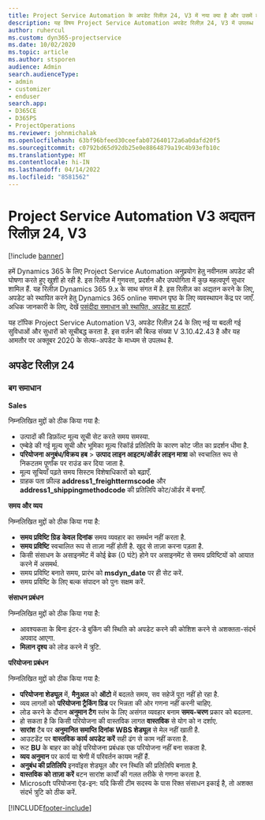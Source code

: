 ```yaml
---
title: Project Service Automation के अपडेट रिलीज़ 24, V3 में नया क्या है और उसमें क्या परिवर्तन हुआ है
description: यह विषय Project Service Automation अपडेट रिलीज़ 24, V3 में उपलब्ध सुविधाओं और सुधारों को सूचीबद्ध करता है.
author: ruhercul
ms.custom: dyn365-projectservice
ms.date: 10/02/2020
ms.topic: article
ms.author: stsporen
audience: Admin
search.audienceType:
- admin
- customizer
- enduser
search.app:
- D365CE
- D365PS
- ProjectOperations
ms.reviewer: johnmichalak
ms.openlocfilehash: 63bf96bfeed30ceefab072640172a6a0dafd20f5
ms.sourcegitcommit: c0792bd65d92db25e0e8864879a19c4b93efb10c
ms.translationtype: MT
ms.contentlocale: hi-IN
ms.lasthandoff: 04/14/2022
ms.locfileid: "8581562"
---
```

# <a name="project-service-automation-update-release-24-v3"></a>Project Service Automation V3 अद्यतन रिलीज़ 24, V3

[!include [banner](../includes/psa-now-project-operations.md)]

हमें Dynamics 365 के लिए Project Service Automation अनुप्रयोग हेतु नवीनतम अपडेट की घोषणा करते हुए खुशी हो रही है. इस रिलीज़ में गुणवत्ता, प्रदर्शन और उपयोगिता में कुछ महत्वपूर्ण सुधार शामिल हैं. यह रिलीज़ Dynamics 365 9.x के साथ संगत में है. इस रिलीज़ का अद्यतन करने के लिए, अपडेट को स्थापित करने हेतु Dynamics 365 online समाधन पृष्ठ के लिए व्यवस्थापन केंद्र पर जाएँ. अधिक जानकारी के लिए, देखें [पसंदीदा समाधान को स्थापित, अपडेट या हटाएँ](/power-platform/admin/install-remove-preferred-solution).

यह टॉपिक Project Service Automation V3, अपडेट रिलीज़ 24 के लिए नई या बदली गई सुविधाओं और सुधारों को सूचीबद्ध करता है. इस वर्ज़न की बिल्ड संख्या V 3.10.42.43 है और यह आमतौर पर अक्तूबर 2020 के सेल्फ-अपडेट के माध्यम से उपलब्ध है.

## <a name="update-release-24"></a>अपडेट रिलीज़ 24

### <a name="bug-fixes"></a>बग समाधान

**Sales**

निम्नलिखित मुद्दों को ठीक किया गया है:

- उत्पादों की डिफ़ॉल्ट मूल्य सूची सेट करते समय समस्या.
- एम्बेडे की गई मूल्य सूची और भूमिका मूल्य रिकॉर्ड प्रतिलिपि के कारण कोट जीत का प्रदर्शन धीमा है.
- **परियोजना अनुबंध/विक्रय हब** > **उत्पाद लाइन आइटम/ऑर्डर लाइन मात्रा** को स्वचालित रूप से निकटतम पूर्णांक पर राउंड कर दिया जाता है.
- मूल्य सूचियाँ पढ़ते समय सिस्टम विशेषाधिकारों को बढ़ाएँ.
- ग्राहक पता फ़ील्ड **address1_freighttermscode** और **address1_shippingmethodcode** की प्रतिलिपि कोट/ऑर्डर में बनाएँ. 


**समय और व्यय**

निम्नलिखित मुद्दों को ठीक किया गया है:

- **समय प्रविष्टि ग्रिड** **केवल दिनांक** समय व्यवहार का समर्थन नहीं करता है.
- **समय प्रविष्टि** स्वचालित रूप से ताज़ा नहीं होती है. खुद से ताज़ा करना पड़ता है.
- किसी संसाधन के असाइनमेंट में कोई ब्रेक (0 घंटे) होने पर असाइनमेंट से समय प्रविष्टियों को आयात करने में असमर्थ.
- समय प्रविष्टि बनाते समय, प्रारंभ को **msdyn_date** पर ही सेट करें.
- समय प्रविष्टि के लिए बल्क संपादन को पुनः सक्षम करें.

**संसाधन प्रबंधन**

निम्नलिखित मुद्दों को ठीक किया गया है:

- आवश्यकता के बिना इंटर-डे बुकिंग की स्थिति को अपडेट करने की कोशिश करने से अशक्तता-संदर्भ अपवाद आएगा.
- **मिलान दृश्य** को लोड करने में त्रुटि.


**परियोजना प्रबंधन**

निम्नलिखित मुद्दों को ठीक किया गया है:

- **परियोजना शेड्यूल** में, **मैनुअल** को **ऑटो** में बदलते समय, सव सहेजें पूरा नहीं हो रहा है.
- व्यय लागतों को **परियोजना ट्रैकिंग ग्रिड** पर भिन्नता की ओर गणना नहीं करनी चाहिए.
- लोड करने के दौरान **अनुमान टैग** स्तंभ के लिए असंगत व्यवहार बनाम **समय-चरण** प्रकार को बदलना.
- हो सकता है कि किसी परियोजना की वास्तविक लागत **वास्तविक** से योग को न दर्शाए.
- **सारांश** टैब पर **अनुमानित समाप्ति दिनांक** **WBS शेड्यूल** से मेल नहीं खाती है.
- आउटडेंट पर **वास्तविक कार्य अपडेट करें** सही ढंग से काम नहीं करता है.
- रूट **BU** के बाहर का कोई परियोजना प्रबंधक एक परियोजना नहीं बना सकता है.
- **व्यय अनुमान** पर कार्य या श्रेणी में परिवर्तन कायम नहीं हैं.
- **अनुबंध की प्रतिलिपि** इनवॉइस शेड्यूल और रन स्थिति की प्रतिलिपि बनाता है.
- **वास्तविक को ताज़ा करें** बटन सारांश कार्यों की गलत तरीके से गणना करता है.
- Microsoft परियोजना ऐड-इन: यदि किसी टीम सदस्य के पास रिक्त संसाधन इकाई है, तो अशक्त संदर्भ त्रुटि को ठीक करें.



[!INCLUDE[footer-include](../includes/footer-banner.md)]
